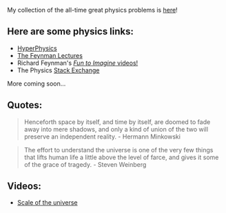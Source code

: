 My collection of the all-time great physics problems is [here](https://github.com/WSLockhart/Physics/blob/master/The%20Great%20Physics%20Problems.pdf)!


## Here are some physics links:

* [HyperPhysics](http://hyperphysics.phy-astr.gsu.edu/hbase/index.html)
* [The Feynman Lectures](http://www.feynmanlectures.caltech.edu/info/)
* Richard Feynman's [*Fun to Imagine* videos!](https://www.youtube.com/playlist?list=PLF68C9368E6723478)
* The Physics [Stack Exchange](https://physics.stackexchange.com/)

More coming soon...

## Quotes:

> Henceforth space by itself, and time by itself, are doomed to fade away into mere shadows, 
and only a kind of union of the two will preserve an independent reality.  - Hermann Minkowski

> The effort to understand the universe is one of the very few things that lifts human life a little above the level of farce, and gives it some of the grace of tragedy. - Steven Weinberg


## Videos:

* [Scale of the universe](https://www.youtube.com/watch?v=GoW8Tf7hTGA)

